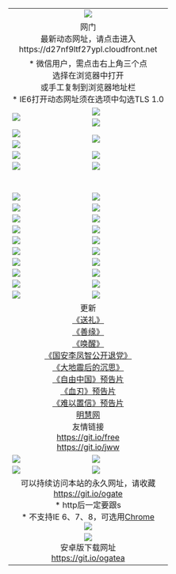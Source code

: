 ﻿<table>
  <tr></tr>
  <tr><td colspan=2 align=center><img src="https://cloud.githubusercontent.com/assets/11880933/13434984/f430fae2-e012-11e5-814f-c2df1e82b247.jpg" /></td></tr>
  <tr><td colspan=2 align=center>网门<br>最新动态网址，请点击进入
<br>https://d27nf9ltf27ypl.cloudfront.net
    </td>
  </tr>
  <tr>
    <td colspan=2 align=center>* 微信用户，需点击右上角三个点<br>选择在浏览器中打开<br>或手工复制到浏览器地址栏
    <br>* IE6打开动态网址须在选项中勾选TLS 1.0</td>
  </tr>
  <tr>
    <td rowspan=2><a href="https://d27nf9ltf27ypl.cloudfront.net/ogUP.aspx?name=11DKC.mp4&list=11DKC" target="_blank"><img src="https://d27nf9ltf27ypl.cloudfront.net/Up/11DKC1.jpg" /></a></td> 
    <td><div><a href="https://d27nf9ltf27ypl.cloudfront.net/ogUP.aspx?name=LRWS.mp4&list=LRWS" target="_blank"><img src="https://d27nf9ltf27ypl.cloudfront.net/Up/LRWS.jpg" /></a></td>
   </tr>
  <tr>
    <td><a href="https://d27nf9ltf27ypl.cloudfront.net/ogNiceVedio.aspx" target="_blank"><img src="https://d27nf9ltf27ypl.cloudfront.net/Up/11TGKDY.jpg" /></a></td>
  </tr>
  <tr>
    <td><a href="https://d27nf9ltf27ypl.cloudfront.net/ogUP.aspx?name=JQR.mp4&count=2" target="_blank"><img src="https://d27nf9ltf27ypl.cloudfront.net/Up/JQR.jpg" /></a></td>   
    <td rowspan=2><a href="https://d27nf9ltf27ypl.cloudfront.net/ogUP.aspx?name=JP.mp4&count=9" target="_blank"><img src="https://d27nf9ltf27ypl.cloudfront.net/Up/JP.jpg" /></td>
  </tr>
  <tr>
    <td><a href="https://d27nf9ltf27ypl.cloudfront.net/ogUP.aspx?name=WH.mp4" target="_blank"><img src="https://d27nf9ltf27ypl.cloudfront.net/Up/WH.jpg" /></a></td>
  </tr>
  <tr>
    <td><a href="https://d27nf9ltf27ypl.cloudfront.net/ogUP.aspx?name=SSZJ.mp4&list=SSZJ" target="_blank"><img src="https://d27nf9ltf27ypl.cloudfront.net/Up/SSZJ.jpg" /></a></td>
    <td><a href="https://d27nf9ltf27ypl.cloudfront.net/ogUP.aspx?name=1XQK.mp4&count=13" target="_blank"><img src="https://d27nf9ltf27ypl.cloudfront.net/Up/1XQK.jpg" /></a</td>
  </tr>
  <tr>
    <td><a href="https://d27nf9ltf27ypl.cloudfront.net/ogUP.aspx?name=ZY.mp4&count=2015|16" target="_blank"><img src="https://d27nf9ltf27ypl.cloudfront.net/Up/ZY.jpg" /></a</td>
    <td><a href="https://d27nf9ltf27ypl.cloudfront.net/ogUP.aspx?name=XTFY.mp4&count=B|2,A|24" target="_blank"><img src="https://d27nf9ltf27ypl.cloudfront.net/Up/XTFY.jpg" /></a></td>
  </tr>
  <tr height="40">
  </tr>
  <tr>
    <td><a href="https://d27nf9ltf27ypl.cloudfront.net/ogUP.aspx?name=4EE/QQ.mp4&list=4EEQQ" target="_blank"><img src="https://d27nf9ltf27ypl.cloudfront.net/Up/4EE/QQ0.jpg"/></a></td>
    <td><a href="https://d27nf9ltf27ypl.cloudfront.net/ogUP.aspx?name=4EE/HQ.mp4&list=4EEHQ" target="_blank"><img src="https://d27nf9ltf27ypl.cloudfront.net/Up/4EE/HQ0.jpg"/></a></td>
  </tr>
  <tr>
    <td><a href="https://d27nf9ltf27ypl.cloudfront.net/ogUP.aspx?name=4EE/ZG.mp4&list=4EEZG" target="_blank"><img src="https://d27nf9ltf27ypl.cloudfront.net/Up/4EE/ZG0.jpg"/></a></td>
    <td><a href="https://d27nf9ltf27ypl.cloudfront.net/ogUP.aspx?name=4EE/DJ.mp4&list=4EEDJ" target="_blank"><img src="https://d27nf9ltf27ypl.cloudfront.net/Up/4EE/DJ0.jpg"/></a></td>
  </tr>
  <tr>
    <td><a href="https://d27nf9ltf27ypl.cloudfront.net/ogUP.aspx?name=4EE/GX.mp4&list=4EEGX" target="_blank"><img src="https://d27nf9ltf27ypl.cloudfront.net/Up/4EE/GX0.jpg"/></a></td>
    <td><a href="https://d27nf9ltf27ypl.cloudfront.net/ogUP.aspx?name=4EE/HD.mp4&list=4EEHD" target="_blank"><img src="https://d27nf9ltf27ypl.cloudfront.net/Up/4EE/HD0.jpg"/></a></td>
  </tr>
  <tr>
    <td><a href="https://d27nf9ltf27ypl.cloudfront.net/ogUP.aspx?name=4EE/TX.mp4&list=4EETX" target="_blank"><img src="https://d27nf9ltf27ypl.cloudfront.net/Up/4EE/TX0.jpg"/></a></td>
    <td><a href="https://d27nf9ltf27ypl.cloudfront.net/ogUP.aspx?name=4EE/WZ.mp4&list=4EEWZ" target="_blank"><img src="https://d27nf9ltf27ypl.cloudfront.net/Up/4EE/WZ0.jpg"/></a></td>
  </tr>
  <tr>
    <td><a href="https://d27nf9ltf27ypl.cloudfront.net/onUP.aspx?name=https://d1ni6yqhqrtjo7.cloudfront.net/" target="_blank"><img src="https://d27nf9ltf27ypl.cloudfront.net/Up/0DTW.jpg"/></a></td>
    <td><a href="https://d27nf9ltf27ypl.cloudfront.net/onUP.aspx?name=https://d240ns8up8earz.cloudfront.net/acenter/" target="_blank"><img src="https://d27nf9ltf27ypl.cloudfront.net/Up/0TDW.jpg" /></a></td>
  </tr>
  <tr>
    <td><a href="https://d27nf9ltf27ypl.cloudfront.net/onUP.aspx?name=https://d4508d6vomz2p.cloudfront.net/gb/nsc413.htm" target="_blank"><img src="https://d27nf9ltf27ypl.cloudfront.net/Up/0DJY.jpg" /></a></td>
    <td><a href="https://d27nf9ltf27ypl.cloudfront.net/onUP.aspx?name=https://dilo7bqpjb57y.cloudfront.net/xtr/gb/prog204.html" target="_blank"><img src="https://d27nf9ltf27ypl.cloudfront.net/Up/0XTR.jpg" /></a></td>
  </tr>
  <tr>
    <td><a href="https://d27nf9ltf27ypl.cloudfront.net/onUP.aspx?name=https://d3aj00iefsmfgc.cloudfront.net/" target="_blank"><img src="https://d27nf9ltf27ypl.cloudfront.net/Up/0MHW.jpg" /></a></td>
    <td><a href="https://d27nf9ltf27ypl.cloudfront.net/onUP.aspx?name=https://d20wz7qt14x5d2.cloudfront.net/" target="_blank"><img src="https://d27nf9ltf27ypl.cloudfront.net/Up/0ZJW.jpg" /></a></td>
  </tr>
  <tr>
    <td><a href="https://d27nf9ltf27ypl.cloudfront.net/ogUP.aspx?name=0FG.zip" target="_blank"><img src="https://d27nf9ltf27ypl.cloudfront.net/Up/0FG.jpg" /></a></td>
    <td><a href="https://d27nf9ltf27ypl.cloudfront.net/ogUP.aspx?name=0FGA.apk" target="_blank"><img src="https://d27nf9ltf27ypl.cloudfront.net/Up/0FGA.jpg" /></a></td>
  </tr>
  <tr>
    <td><a href="https://d27nf9ltf27ypl.cloudfront.net/ogUP.aspx?name=0U.zip" target="_blank"><img src="https://d27nf9ltf27ypl.cloudfront.net/Up/0U.jpg" /></a></td>
    <td><a href="https://d27nf9ltf27ypl.cloudfront.net/ogUP.aspx?name=0UA.apk" target="_blank"><img src="https://d27nf9ltf27ypl.cloudfront.net/Up/0UA.jpg" /></a></td>
  </tr>
  <tr>
    <td><a href="https://d27nf9ltf27ypl.cloudfront.net/ogUP.aspx?name=0iPPOTV.zip" target="_blank"><img src="https://d27nf9ltf27ypl.cloudfront.net/Up/0iPPOTV.jpg" /></a></td>
    <td><a href="https://d27nf9ltf27ypl.cloudfront.net/ogUP.aspx?name=0iNTD.apk" target="_blank"><img src="https://d27nf9ltf27ypl.cloudfront.net/Up/0iNTD.jpg" /></a></td>
  </tr>
  <tr>
    <td colspan=2 align=center>更新<br>
      <a href="https://d27nf9ltf27ypl.cloudfront.net/ogUP.aspx?name=4ESL.mp4" target="_blank">《送礼》</a><br>
      <a href="https://d27nf9ltf27ypl.cloudfront.net/ogUP.aspx?name=4ESY.mp4" target="_blank">《善缘》</a><br>
      <a href="https://d27nf9ltf27ypl.cloudfront.net/ogUP.aspx?name=4EHX.mp4" target="_blank">《唤醒》</a><br>
      <a href="https://d27nf9ltf27ypl.cloudfront.net/ogUP.aspx?name=4LFZ.mp4" target="_blank">《国安李凤智公开退党》</a><br>
      <a href="https://d27nf9ltf27ypl.cloudfront.net/ogUP.aspx?name=4DDZHDCS.mp4" target="_blank">《大地震后的沉思》</a><br>
      <a href="https://d27nf9ltf27ypl.cloudfront.net/ogUP.aspx?name=11ZYZG0.mp4" target="_blank">《自由中国》预告片</a><br>
      <a href="https://d27nf9ltf27ypl.cloudfront.net/ogUP.aspx?name=11XR.mp4" target="_blank">《血刃》预告片</a><br>
      <a href="https://d27nf9ltf27ypl.cloudfront.net/ogUP.aspx?name=11NYZX.mp4&count=2" target="_blank">《难以置信》预告片</a><br>
      <a href="https://d27nf9ltf27ypl.cloudfront.net/onUP.aspx?name=https://www.minghui.org/" target="_blank">明慧网</a><br>
      友情链接<br>
      <a href="https://d27nf9ltf27ypl.cloudfront.net/onUP.aspx?name=https://git.io/free" target="_blank">https://git.io/free</a><br>
      <a href="https://d27nf9ltf27ypl.cloudfront.net/onUP.aspx?name=https://git.io/jww" target="_blank">https://git.io/jww</a></td>
    </td>
  </tr>
  <tr>
    <td><a href="https://d27nf9ltf27ypl.cloudfront.net/ogNice.aspx" target="_blank"><img src="https://d27nf9ltf27ypl.cloudfront.net/Up/0WCYY.jpg" /></a></td>
    <td><a href="https://d27nf9ltf27ypl.cloudfront.net/onCO.aspx?ob=600事物&op=增删改&args=WH1~%23类型6新闻%7c%23类型6评论&mode=" target="_blank"><img src="https://d27nf9ltf27ypl.cloudfront.net/Up/0WZTT.jpg" /></a></td> 
  </tr>
  <tr>
    <td><a href="https://d27nf9ltf27ypl.cloudfront.net/ogDY.aspx" target="_blank"><img src="https://d27nf9ltf27ypl.cloudfront.net/Up/0FK.jpg" /></a></td>
    <td><a href="https://d27nf9ltf27ypl.cloudfront.net/ogST.aspx" target="_blank"><img src="https://d27nf9ltf27ypl.cloudfront.net/Up/0ST.jpg" /></a></td> 
  </tr>
  <tr>
    <td colspan=2 align=center>可以持续访问本站的永久网址，请收藏<br/><a href="https://git.io/ogate" target="_blank">https://git.io/ogate</a><br/>* http后一定要跟s<br/>* 不支持IE 6、7、8，可选用<a href="https://d27nf9ltf27ypl.cloudfront.net/ogUP.aspx?name=0ChromePortable.zip">Chrome</a><br/><a href="https://d27nf9ltf27ypl.cloudfront.net/Up/0WMGDL2.png" target="_blank"><img src="https://d27nf9ltf27ypl.cloudfront.net/Up/0WMGD2.png"/></a></td>
  </tr>
  <tr>
    <td colspan=2 align=center><a href="https://d27nf9ltf27ypl.cloudfront.net/ogUP.aspx?name=0oGate.apk" target="_blank"><img src="https://cloud.githubusercontent.com/assets/11880933/13720399/75e143ee-e842-11e5-9f0a-1421f423c80f.jpg" /></a><br>安卓版下载网址<br><a href="https://git.io/ogatea">https://git.io/ogatea</a></td>
  </tr>
  <!--tr>
    <td colspan=2 align=center>可能失效的动态网址
    </td>
  </tr-->
</table>
